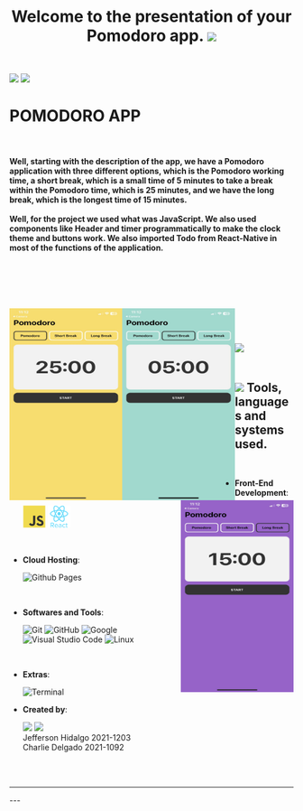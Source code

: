 <h1 align="center"><b>Welcome to the presentation of your Pomodoro app. </b><img src="https://media.giphy.com/media/hvRJCLFzcasrR4ia7z/giphy.gif" width="35"></h1>
<!-- Info-->
<p align="center">
 

<br>


	
<picture><img src = "https://avatars.githubusercontent.com/u/63863286?v=4" width = 50px></picture> <picture><img src = "https://avatars.githubusercontent.com/u/49769503?v=4" width = 50px></picture> 
# POMODORO APP



<br>

<h4>
Well, starting with the description of the app, we have a Pomodoro application with three different options, which is the Pomodoro working time, a short break, which is a small time of 5 minutes to take a break within the Pomodoro time, which is 25 minutes, and we have the long break, which is the longest time of 15 minutes. 
<br><br>
Well, for the project we used what was JavaScript. We also used components like Header and timer programmatically to make the clock theme and buttons work. We also imported Todo from React-Native in most of the functions of the application. 

<br><br>
<br><br><br>
<img src="https://github.com/JeffersonHidalgo/Readme-Doc2/blob/main/25%20mnt.jpeg?raw=true" width="200" height="340" style="float: left;">
<img src="https://github.com/JeffersonHidalgo/Readme-Doc2/blob/main/5%20mnt.jpeg?raw=true" width="200" height="340" style="float: left;">
<img src="https://github.com/JeffersonHidalgo/Readme-Doc2/blob/main/15%20mnt.jpeg?raw=true" width="200" height="340" style="float: right;">


<br><br>

<img src="https://user-images.githubusercontent.com/73097560/115834477-dbab4500-a447-11eb-908a-139a6edaec5c.gif" ><br><br>

## <img src="https://media2.giphy.com/media/QssGEmpkyEOhBCb7e1/giphy.gif?cid=ecf05e47a0n3gi1bfqntqmob8g9aid1oyj2wr3ds3mg700bl&rid=giphy.gif" width ="25"><b> Tools, languages and systems used. </b>
<br>

<p align="center">
  
    
- **Front-End Development**:

   
   <img
      src="https://raw.githubusercontent.com/devicons/devicon/master/icons/javascript/javascript-original.svg"
      alt="javascript" width="40" height="40" />
   <img
      src="https://raw.githubusercontent.com/devicons/devicon/master/icons/react/react-original-wordmark.svg"
      alt="react" width="40" height="40" /> 

<br>

- **Cloud Hosting**:

    ![Github Pages](https://img.shields.io/badge/GitHub%20Pages-%23327FC7.svg?style=for-the-badge&logo=github&logoColor=white)
    
<br>

- **Softwares and Tools**:

    ![Git](https://img.shields.io/badge/git-%23F05033.svg?style=for-the-badge&logo=git&logoColor=white)
    ![GitHub](https://img.shields.io/badge/github-%23121011.svg?style=for-the-badge&logo=github&logoColor=white)
    ![Google](https://img.shields.io/badge/google-%234285F4.svg?style=for-the-badge&logo=google&logoColor=white)
    ![Visual Studio Code](https://img.shields.io/badge/Visual%20Studio%20Code-0078d7.svg?style=for-the-badge&logo=visual-studio-code&logoColor=white)
    ![Linux](https://img.shields.io/badge/Linux-FCC624?style=for-the-badge&logo=linux&logoColor=black) 

<br>

- **Extras**:

    ![Terminal](https://img.shields.io/badge/Terminal-%23054020?style=for-the-badge&logo=gnu-bash&logoColor=white)
    

- **Created by**:

    <picture><img src = "https://avatars.githubusercontent.com/u/63863286?v=4" width = 50px></picture>
       <picture><img src = "https://avatars.githubusercontent.com/u/49769503?v=4" width = 50px></picture>
    <br>
  Jefferson Hidalgo 2021-1203
    <br>
  Charlie Delgado 2021-1092
    

</p>

<br>
<br>

-----

</div>
---

<br>
